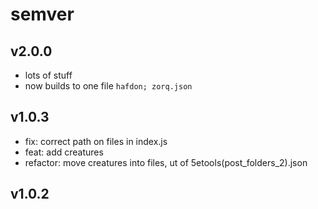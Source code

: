 # semver

## v2.0.0

-   lots of stuff
-   now builds to one file `hafdon; zorq.json`

## v1.0.3

-   fix: correct path on files in index.js
-   feat: add creatures
-   refactor: move creatures into files, ut of 5etools(post_folders_2).json

## v1.0.2

